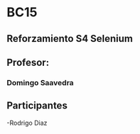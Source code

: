 # BC15

## Reforzamiento S4 Selenium
## Profesor: 
### Domingo Saavedra

## Participantes
-Rodrigo Diaz
